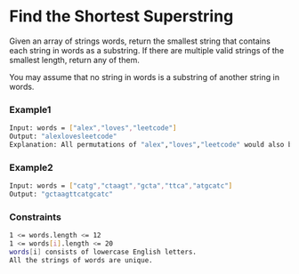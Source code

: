 # Find the Shortest Superstring

Given an array of strings words, return the smallest string that contains each string in words as a substring. If there are multiple valid strings of the smallest length, return any of them.

You may assume that no string in words is a substring of another string in words.

### Example1
```sh
Input: words = ["alex","loves","leetcode"]
Output: "alexlovesleetcode"
Explanation: All permutations of "alex","loves","leetcode" would also be accepted.
```

### Example2
```sh
Input: words = ["catg","ctaagt","gcta","ttca","atgcatc"]
Output: "gctaagttcatgcatc"
```

### Constraints
```sh
1 <= words.length <= 12
1 <= words[i].length <= 20
words[i] consists of lowercase English letters.
All the strings of words are unique.
```
